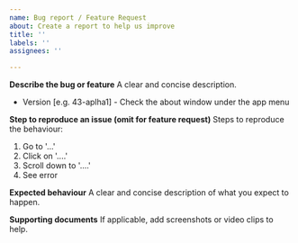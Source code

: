 ```yaml
---
name: Bug report / Feature Request
about: Create a report to help us improve
title: ''
labels: ''
assignees: ''

---
```


**Describe the bug or feature**
A clear and concise description.
 - Version [e.g. 43-aplha1] - Check the about window under the app menu

**Step to reproduce an issue (omit for feature request)**
Steps to reproduce the behaviour:
1. Go to '...'
2. Click on '....'
3. Scroll down to '....'
4. See error

**Expected behaviour**
A clear and concise description of what you expect to happen.

**Supporting documents**
If applicable, add screenshots or video clips to help.
